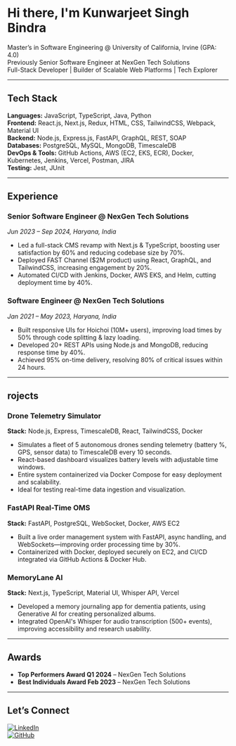 # Hi there, I'm Kunwarjeet Singh Bindra

Master’s in Software Engineering @ University of California, Irvine (GPA: 4.0)  
Previously Senior Software Engineer at NexGen Tech Solutions  
Full-Stack Developer | Builder of Scalable Web Platforms | Tech Explorer

---

## Tech Stack

**Languages:** JavaScript, TypeScript, Java, Python  
**Frontend:** React.js, Next.js, Redux, HTML, CSS, TailwindCSS, Webpack, Material UI  
**Backend:** Node.js, Express.js, FastAPI, GraphQL, REST, SOAP  
**Databases:** PostgreSQL, MySQL, MongoDB, TimescaleDB  
**DevOps & Tools:** GitHub Actions, AWS (EC2, EKS, ECR), Docker, Kubernetes, Jenkins, Vercel, Postman, JIRA  
**Testing:** Jest, JUnit  

---

## Experience

### Senior Software Engineer @ NexGen Tech Solutions  
*Jun 2023 – Sep 2024, Haryana, India*

- Led a full-stack CMS revamp with Next.js & TypeScript, boosting user satisfaction by 60% and reducing codebase size by 70%.
- Deployed FAST Channel ($2M product) using React, GraphQL, and TailwindCSS, increasing engagement by 20%.
- Automated CI/CD with Jenkins, Docker, AWS EKS, and Helm, cutting deployment time by 40%.

### Software Engineer @ NexGen Tech Solutions  
*Jan 2021 – May 2023, Haryana, India*

- Built responsive UIs for Hoichoi (10M+ users), improving load times by 50% through code splitting & lazy loading.
- Developed 20+ REST APIs using Node.js and MongoDB, reducing response time by 40%.
- Achieved 95% on-time delivery, resolving 80% of critical issues within 24 hours.

---

## rojects

### Drone Telemetry Simulator  
**Stack:** Node.js, Express, TimescaleDB, React, TailwindCSS, Docker  
- Simulates a fleet of 5 autonomous drones sending telemetry (battery %, GPS, sensor data) to TimescaleDB every 10 seconds.  
- React-based dashboard visualizes battery levels with adjustable time windows.  
- Entire system containerized via Docker Compose for easy deployment and scalability.  
- Ideal for testing real-time data ingestion and visualization.

### FastAPI Real-Time OMS  
**Stack:** FastAPI, PostgreSQL, WebSocket, Docker, AWS EC2  
- Built a live order management system with FastAPI, async handling, and WebSockets—improving order processing time by 30%.  
- Containerized with Docker, deployed securely on EC2, and CI/CD integrated via GitHub Actions & Docker Hub.

### MemoryLane AI  
**Stack:** Next.js, TypeScript, Material UI, Whisper API, Vercel  
- Developed a memory journaling app for dementia patients, using Generative AI for creating personalized albums.  
- Integrated OpenAI's Whisper for audio transcription (500+ events), improving accessibility and research usability.

---

## Awards

- **Top Performers Award Q1 2024** – NexGen Tech Solutions  
- **Best Individuals Award Feb 2023** – NexGen Tech Solutions  

---

## Let’s Connect

[![LinkedIn](https://img.shields.io/badge/LinkedIn-Kunwarjeet%20Bindra-blue?style=flat&logo=linkedin)](https://www.linkedin.com/in/kunwarjeet-singh-bindra-043296167/)  
[![GitHub](https://img.shields.io/badge/GitHub-KunwarBindra-black?style=flat&logo=github)](https://github.com/KunwarBindra)

